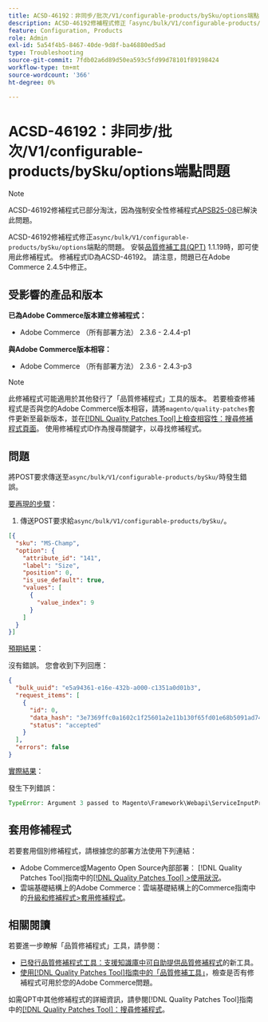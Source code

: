 ```yaml
---
title: ACSD-46192：非同步/批次/V1/configurable-products/bySku/options端點問題
description: ACSD-46192修補程式修正「async/bulk/V1/configurable-products/bySku/options」端點的問題。 安裝[Quality Patches Tool (QPT)](https://experienceleague.adobe.com/zh-hant/docs/commerce-operations/tools/quality-patches-tool/quality-patches-tool-to-self-serve-quality-patches) 1.1.19後，即可使用此修補程式。 修補程式ID為ACSD-46192。 請注意，問題已在Adobe Commerce 2.4.5中修正。
feature: Configuration, Products
role: Admin
exl-id: 5a54f4b5-8467-40de-9d8f-ba46880ed5ad
type: Troubleshooting
source-git-commit: 7fdb02a6d89d50ea593c5fd99d78101f89198424
workflow-type: tm+mt
source-wordcount: '366'
ht-degree: 0%

---
```


# ACSD-46192：非同步/批次/V1/configurable-products/bySku/options端點問題

>[!NOTE]
>
>ACSD-46192修補程式已部分淘汰，因為強制安全性修補程式[APSB25-08](https://experienceleague.adobe.com/zh-hant/docs/commerce-knowledge-base/kb/troubleshooting/known-issues-patches-attached/security-update-available-for-adobe-commerce-apsb25-08)已解決此問題。

ACSD-46192修補程式修正`async/bulk/V1/configurable-products/bySku/options`端點的問題。 安裝[品質修補工具(QPT)](https://experienceleague.adobe.com/zh-hant/docs/commerce-operations/tools/quality-patches-tool/quality-patches-tool-to-self-serve-quality-patches) 1.1.19時，即可使用此修補程式。 修補程式ID為ACSD-46192。 請注意，問題已在Adobe Commerce 2.4.5中修正。

## 受影響的產品和版本

**已為Adobe Commerce版本建立修補程式：**

* Adobe Commerce （所有部署方法） 2.3.6 - 2.4.4-p1

**與Adobe Commerce版本相容：**

* Adobe Commerce （所有部署方法） 2.3.6 - 2.4.3-p3

>[!NOTE]
>
>此修補程式可能適用於其他發行了「品質修補程式」工具的版本。 若要檢查修補程式是否與您的Adobe Commerce版本相容，請將`magento/quality-patches`套件更新至最新版本，並在[[!DNL Quality Patches Tool]上檢查相容性：搜尋修補程式頁面](https://experienceleague.adobe.com/zh-hant/docs/commerce-operations/tools/quality-patches-tool/quality-patches-tool-to-self-serve-quality-patches)。 使用修補程式ID作為搜尋關鍵字，以尋找修補程式。

## 問題

將POST要求傳送至`async/bulk/V1/configurable-products/bySku/`時發生錯誤。

<u>要再現的步驟</u>：

1. 傳送POST要求給`async/bulk/V1/configurable-products/bySku/`。

```JSON
[{
  "sku": "MS-Champ",
  "option": {
    "attribute_id": "141",
    "label": "Size",
    "position": 0,
    "is_use_default": true,
    "values": [
      {
        "value_index": 9
      }
    ]
  }
}]
```

<u>預期結果</u>：

沒有錯誤。 您會收到下列回應：

```JSON
{
  "bulk_uuid": "e5a94361-e16e-432b-a000-c1351a0d01b3",
  "request_items": [
    {
      "id": 0,
      "data_hash": "3e7369ffc0a1602c1f25601a2e11b130f65fd01e68b5091ad746d0cac5b7f35d",
      "status": "accepted"
    }
  ],
  "errors": false
}
```

<u>實際結果</u>：

發生下列錯誤：

```PHP
TypeError: Argument 3 passed to Magento\Framework\Webapi\ServiceInputProcessor::process() must be of the type array, string given, called in /var/www/html/vendor/magento/module-webapi-async/Controller/Rest/Asynchronous/InputParamsResolver.php on line 154 and defined in /var/www/html/vendor/magento/framework/Webapi/ServiceInputProcessor.php:172
```

## 套用修補程式

若要套用個別修補程式，請根據您的部署方法使用下列連結：

* Adobe Commerce或Magento Open Source內部部署： [!DNL Quality Patches Tool]指南中的[[!DNL Quality Patches Tool] >使用狀況](/help/tools/quality-patches-tool/usage.md)。
* 雲端基礎結構上的Adobe Commerce：雲端基礎結構上的Commerce指南中的[升級和修補程式>套用修補程式](https://experienceleague.adobe.com/docs/commerce-cloud-service/user-guide/develop/upgrade/apply-patches.html?lang=zh-Hant)。

## 相關閱讀

若要進一步瞭解「品質修補程式」工具，請參閱：

* [已發行品質修補程式工具：支援知識庫中可自助提供品質修補程式](https://experienceleague.adobe.com/zh-hant/docs/commerce-operations/tools/quality-patches-tool/quality-patches-tool-to-self-serve-quality-patches)的新工具。
* [使用[!DNL Quality Patches Tool]指南中的「品質修補工具」](/help/tools/quality-patches-tool/patches-available-in-qpt/check-patch-for-magento-issue-with-magento-quality-patches.md)，檢查是否有修補程式可用於您的Adobe Commerce問題。

如需QPT中其他修補程式的詳細資訊，請參閱[!DNL Quality Patches Tool]指南中的[[!DNL Quality Patches Tool]：搜尋修補程式](https://experienceleague.adobe.com/tools/commerce-quality-patches/index.html?lang=zh-Hant)。
